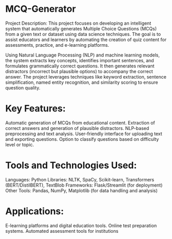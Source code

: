 # MCQ-Generator
Project Description:
This project focuses on developing an intelligent system that automatically generates Multiple Choice Questions (MCQs) from a given text or dataset using data science techniques. The goal is to assist educators and learners by automating the creation of quiz content for assessments, practice, and e-learning platforms.

Using Natural Language Processing (NLP) and machine learning models, the system extracts key concepts, identifies important sentences, and formulates grammatically correct questions. It then generates relevant distractors (incorrect but plausible options) to accompany the correct answer. The project leverages techniques like keyword extraction, sentence simplification, named entity recognition, and similarity scoring to ensure question quality.

# Key Features:
Automatic generation of MCQs from educational content.
Extraction of correct answers and generation of plausible distractors.
NLP-based preprocessing and text analysis.
User-friendly interface for uploading text and exporting questions.
Option to classify questions based on difficulty level or topic.
# Tools and Technologies Used:
Languages: Python
Libraries: NLTK, SpaCy, Scikit-learn, Transformers (BERT/DistilBERT), TextBlob
Frameworks: Flask/Streamlit (for deployment)
Other Tools: Pandas, NumPy, Matplotlib (for data handling and analysis)
# Applications:
E-learning platforms and digital education tools.
Online test preparation systems.
Automated assessment tools for institutions
